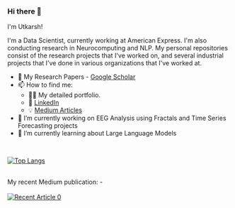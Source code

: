 ### Hi there 👋


I'm Utkarsh!

I'm a Data Scientist, currently working at American Express. I'm also conducting research in Neurocomputing and NLP. My personal repositories consist of the research projects that I've worked on, and several industrial projects that I've done in various organizations that I've worked at. 

- :page_facing_up: My Research Papers - [Google Scholar](https://scholar.google.com/citations?hl=en&authuser=2&user=i6Xv6PIAAAAJ)
- 📫 How to find me: 
  - :man_in_tuxedo: My detailed portfolio.
  - :office: [LinkedIn](https://www.linkedin.com/in/utkarsh-lal-439a49146/)
  - :bulb: [Medium Articles](https://medium.com/@utkarsh-lal)
- 🔭 I’m currently working on EEG Analysis using Fractals and Time Series Forecasting projects
- 🌱 I’m currently learning about Large Language Models


<br>

[![Top Langs](https://github-readme-stats.vercel.app/api/top-langs/?username=UtkarshRedd)](https://github.com/UtkarshRedd/github-readme-stats)

<br>
My recent Medium publication: - 
<br><br>
<a target="_blank" href="https://github-readme-medium-recent-article.vercel.app/medium/@khuyentran1476/0"><img src="https://github-readme-medium-recent-article.vercel.app/medium/@utkarsh-lal/0" alt="Recent Article 0">
